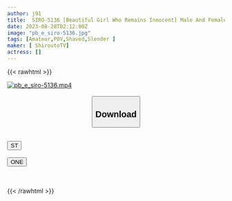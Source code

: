 ```yaml
---
author: j91
title:  SIRO-5136 [Beautiful Girl Who Remains Innocent] Male And Female Friendship Ants! But We Do Have Sex! Sensitive Body Makes You Cum Many Times With Just Foreplay [First Shooting] AV Application On The Net → AV Experience Shooting 2025 (Haruno Morisaki)
date: 2023-08-28T02:12:00Z
image: "pb_e_siro-5136.jpg"
tags: [Amateur,POV,Shaved,Slender ]
maker: [ ShiroutoTV]
actress: []
---
```



{{< rawhtml >}}

<div class="video" data-videoid="m7YXOBLk3XSGq0">
    <a href="javascript:;">
        <img src="https://my.j91.asia/posts/pb_e_siro-5136/pb_e_siro-5136.jpg" width="WIDTH" height="HEIGHT" alt="pb_e_siro-5136.mp4" loading="lazy">
    </a>
</div>

<script type="text/javascript" src="https://j91.asia/asset/on-demand-st.js"></script>

<br>
  <link rel="stylesheet" href="https://j91.asia/asset/bs5.css">
  
  <center>
  <button class="btn btn-primary" type="button" data-bs-toggle="collapse" data-bs-target=".multi-collapse" aria-expanded="false" aria-controls="multiCollapseExample1 multiCollapseExample2"><h2>Download</h2></button></center>
</p>
<div class="row">
  <div class="col">
    <div class="collapse multi-collapse" id="multiCollapseExample1">
      <div class="card card-body">
	      	      <br>
<div class="buttons">  
<a href="https://streamtape.to/v/m7YXOBLk3XSGq0"><button class="btn-hover color-3"><i class="fa fa-download"></i> ST</button></a></div>
    </div>
  </div>
</div>
  <div class="col">
    <div class="collapse multi-collapse" id="multiCollapseExample2">
      <div class="card card-body">
	      <br>
<div class="buttons">
    <a href="https://oneupload.to/3j2f3wujsgxg"><button class="btn-hover color-9"><i class="fa fa-download"></i> ONE</button></a></div>
<br><br>
      </div>
    </div>
  </div>
</div>

{{< /rawhtml >}}

